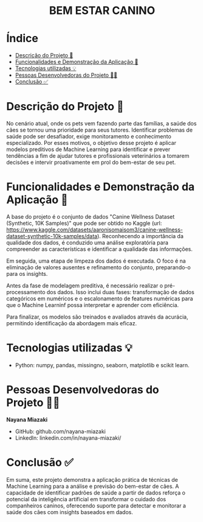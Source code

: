 <h1 align="center"> BEM ESTAR CANINO </h1>

# Índice 
* [Descrição do Projeto 💼](#descrição-do-projeto)
* [Funcionalidades e Demonstração da Aplicação 🔨](#funcionalidades-e-demonstração-da-aplicação)
* [Tecnologias utilizadas 💡](#tecnologias-utilizadas)
* [Pessoas Desenvolvedoras do Projeto 👩‍💻](#pessoas-desenvolvedoras)
* [Conclusão ✅](#conclusão)

# Descrição do Projeto 💼
No cenário atual, onde os pets vem fazendo parte das famílias, a saúde dos cães se tornou uma prioridade para seus tutores. Identificar problemas de saúde pode ser desafiador, exige monitoramento e conhecimento especializado. Por esses motivos, o objetivo desse projeto é aplicar modelos preditivos de Machine Learning para identificar e prever tendências a fim de ajudar tutores e profissionais veterinários a tomarem decisões e intervir proativamente em prol do bem-estar de seu pet. 

# Funcionalidades e Demonstração da Aplicação 🔨
A base do projeto é o conjunto de dados "Canine Wellness Dataset (Synthetic, 10K Samples)" que pode ser obtido no Kaggle (url: https://www.kaggle.com/datasets/aaronisomaisom3/canine-wellness-dataset-synthetic-10k-samples/data). Reconhecendo a importância da qualidade dos dados, é conduzido uma análise exploratória para compreender as características e identificar a qualidade das informações.

Em seguida, uma etapa de limpeza dos dados é executada. O foco é na eliminação de valores ausentes e refinamento do conjunto, preparando-o para os insights.

Antes da fase de modelagem preditiva, é necessário realizar o pré-processamento dos dados. Isso inclui duas fases: transformação de dados categóricos em numéricos e o escalonamento de features numéricas para que o Machine Learninf possa interpretar e aprender com eficiência.

Para finalizar, os modelos são treinados e avaliados através da acurácia, permitindo identificação da abordagem mais eficaz.

# Tecnologias utilizadas 💡
 * Python: numpy, pandas, missingno, seaborn, matplotlib e scikit learn.

# Pessoas Desenvolvedoras do Projeto 👩‍💻
**Nayana Miazaki**
 * GitHub: github.com/nayana-miazaki
 * LinkedIn: linkedin.com/in/nayana-miazaki/

# Conclusão ✅
Em suma, este projeto demonstra a aplicação prática de técnicas de Machine Learning para a análise e previsão do bem-estar de cães. A capacidade de identificar padrões de saúde a partir de dados reforça o potencial da inteligência artificial em transformar o cuidado dos companheiros caninos, oferecendo suporte para detectar e monitorar a saúde dos cães com insights baseados em dados.
